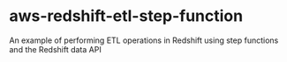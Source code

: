 # aws-redshift-etl-step-function
An example of performing ETL operations in Redshift using step functions and the Redshift data API
